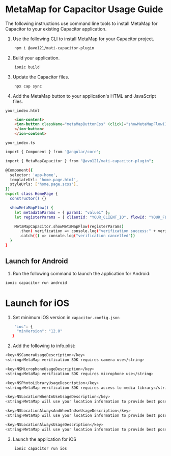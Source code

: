 # MetaMap for Capacitor Usage Guide

The following instructions use command line tools to install MetaMap for Capacitor to your existing Capacitor application.

1. Use the following CLI to install MetaMap for your Capacitor project.
```bash
    npm i @avo121/mati-capacitor-plugin
  ```

2. Build your application.
```bash
    ionic build
  ```
3. Update the Capacitor files.
```bash
    npx cap sync
  ```

4. Add the MetaMap button to your application's HTML and JavaScript files.

`your_index.html`

```html
    <ion-content>
    <ion-button className="metaMapButtonCss" (click)="showMetaMapFlow()">Show MetaMapFlow
    </ion-button>
    </ion-content>
```

`your_index.ts`

```bash
import { Component } from '@angular/core';

import { MetaMapCapacitor } from "@avo121/mati-capacitor-plugin";

@Component({
  selector: 'app-home',
  templateUrl: 'home.page.html',
  styleUrls: ['home.page.scss'],
})
export class HomePage {
  constructor() {}

  showMetaMapFlow() {
    let metadataParams = { param1: "value1" };
    let registerParams = { clientId: "YOUR_CLIENT_ID", flowId: "YOUR_FLOW_ID", metadata: metadataParams};

    MetaMapCapacitor.showMetaMapFlow(registerParams)
      .then( verification => console.log("verification success:" + verification.verificationId))
      .catch(() => console.log("verification cancelled"))
  }
}
```

## Launch for Android

1. Run the following command to launch the application for Android:
```bash
ionic capacitor run android
```

# Launch for iOS

1. Set minimum iOS version in `capacitor.config.json`
 ```bash
     "ios": {
      "minVersion": "12.0"
    }
```

2. Add the following to info.plist:
```bash
<key>NSCameraUsageDescription</key>
<string>MetaMap verification SDK requires camera use</string>

<key>NSMicrophoneUsageDescription</key>
<string>MetaMap verification SDK requires microphone use</string>

<key>NSPhotoLibraryUsageDescription</key>
<string>MetaMap verification SDK requires access to media library</string>

<key>NSLocationWhenInUseUsageDescription</key>
<string>MetaMap will use your location information to provide best possible verification experience.</string>

<key>NSLocationAlwaysAndWhenInUseUsageDescription</key>
<string>MetaMap will use your location information to provide best possible verification experience.</string>

<key>NSLocationAlwaysUsageDescription</key>
<string>MetaMap will use your location information to provide best possible verification experience.</string>
```

3. Launch the application for iOS
```bash
    ionic capacitor run ios
   ```
